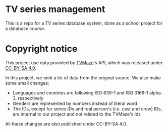 # TV series management

This is a repo for a TV series database system, done as a school project for a database course.

# Copyright notice

This project use data provided by [TVMaze][1]'s API, which was released under [CC-BY-SA 4.0][2].

In this project, we omit a lot of data from the original source. We also make some small changes:

- Languages and countries are following ISO 639-1 and ISO 3166-1 alpha-3, respectively
- Genders are represented by numbers instead of literal word
- The IDs, except for series IDs and real person's (i.e. cast and crew) IDs, are internal to our project and not related to the TVMaze's ids

All these changes are also published under CC-BY-SA 4.0.

[1]: https://www.tvmaze.com/api
[2]: https://creativecommons.org/licenses/by-sa/4.0/
